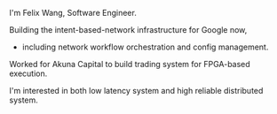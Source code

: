 I'm Felix Wang, Software Engineer.

Building the intent-based-network infrastructure for Google now,
- including network workflow orchestration and config management.

Worked for Akuna Capital to build trading system for FPGA-based execution.

I'm interested in both low latency system and high reliable distributed system.

